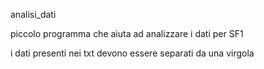 analisi_dati

piccolo programma che aiuta ad analizzare i dati per SF1

i dati presenti nei txt devono essere separati da una virgola
